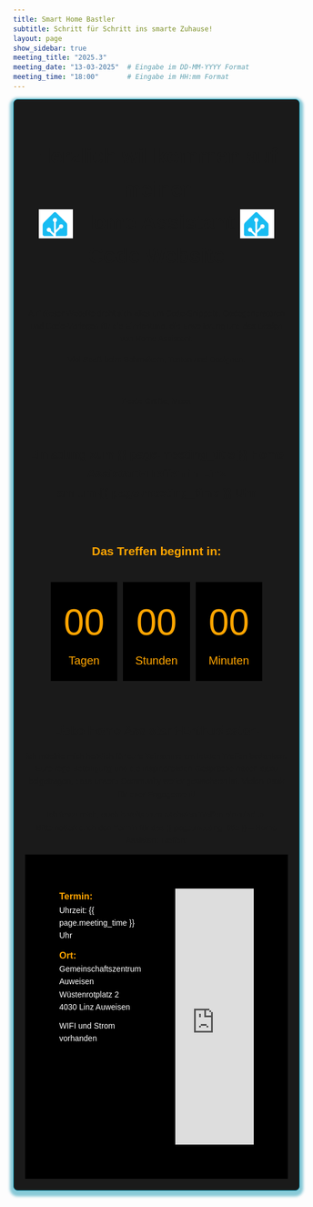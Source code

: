 ```yaml
---
title: Smart Home Bastler
subtitle: Schritt für Schritt ins smarte Zuhause!
layout: page
show_sidebar: true
meeting_title: "2025.3"
meeting_date: "13-03-2025"  # Eingabe im DD-MM-YYYY Format
meeting_time: "18:00"       # Eingabe im HH:mm Format
---
```

<div class="page-content">
<h1 style="text-align: center; line-height: 1.6; font-size: 2.6em;">
    Herzlich willkommen auf meiner<br>
    <span style="white-space: nowrap;">
        <img src="/img/logos/ha-logo.png" alt="Home Assistant Logo" style="width: 60px; height: auto; vertical-align: middle;"> 
        Home Assistant 
        <img src="/img/logos/ha-logo.png" alt="Home Assistant Logo" style="width: 60px; height: auto; vertical-align: middle;">
    </span>
    <br>
    Code Website
</h1>
<br>
<p style="text-align: center;">
    Auf dieser Website dreht sich alles um Code-Snippets, Codegeneratoren und Code-Vorlagen für die Einrichtung, die Erweiterung und das Design von Home Assistant.<br>
</p>
<p style="text-align: center;">
    Viel Spaß beim Schmökern, Testen und Designen.
</p>
<br>
<p style="text-align: center;">
    Beste Grüße, Maxx
</p>
<br>
<div style="margin: 20px 0;">
    <h2 style="text-align: center;">Einladung zum {{ page.meeting_title }} Home Assistant-Treffen in Linz<br>
    am <span id="meetingDay" style="margin: 0;"></span> um {{ page.meeting_time }} Uhr</h2>
</div>

<div id="countdown-container" style="text-align: center; padding: 20px;">
    <h2 id="countdown-title" style="color: orange; font-family: 'Keania One', sans-serif;">Das Treffen beginnt in:</h2>
    <div style="display: flex; justify-content: center; align-items: center; padding: 20px;" id="countdown-fields">
        <div id="days-container" style="flex: 1; background-color: black; padding: 20px; margin: 0 5px; text-align: center; color: orange; font-family: 'Keania One', sans-serif;">
            <div id="days" style="font-size: 64px;">00</div>
            <div style="font-size: 20px;">Tagen</div>
        </div>
        <div id="hours-container" style="flex: 1; background-color: black; padding: 20px; margin: 0 5px; text-align: center; color: orange; font-family: 'Keania One', sans-serif;">
            <div id="hours" style="font-size: 64px;">00</div>
            <div style="font-size: 20px;">Stunden</div>
        </div>
        <div id="minutes-container" style="flex: 1; background-color: black; padding: 20px; margin: 0 5px; text-align: center; color: orange; font-family: 'Keania One', sans-serif;">
            <div id="minutes" style="font-size: 64px;">00</div>
            <div style="font-size: 20px;">Minuten</div>
        </div>
    </div>
</div>


<h2 style="text-align: center;">Liebe Home Assistant-Enthusiasten,</h2>
<p style="text-align: center;">
    ich möchte mich herzlich für eure Teilnahme am letzten Treffen bedanken. Eure rege Beteiligung und die inspirierenden Gespräche haben dazu beigetragen, dass unsere Community weiter gewachsen ist. Vielen Dank für euer Engagement!
</p>
<p style="text-align: center;">
    Ich freue mich, euch bereits zum nächsten Treffen einzuladen.<br> 
    Bitte notiert euch den Termin für das {{ page.meeting_title }} – Home Assistant Treffen:
</p>
<div style="background-color: black; padding: 20px;">
    <div style="display: flex; padding: 20px; margin: 0;">
        <div style="flex: 1; color: white; padding: 20px; margin-right: 20px;">
            <h3 style="margin: 0; color: orange;">Termin:</h3>
            <p id="meetingDayDetails" style="margin: 0;"></p>
            <p style="margin: 0;">Uhrzeit: {{ page.meeting_time }} Uhr</p>            
            <h3 style="margin: 10px 0 0; color: orange;">Ort:</h3>
            <p style="margin: 0;">Gemeinschaftszentrum Auweisen</p>
            <p style="margin: 0;">Wüstenrotplatz 2</p>
            <p style="margin: 0;">4030 Linz Auweisen</p>            
            <p style="margin: 10px 0 0;">WIFI und Strom vorhanden</p>
        </div>
        <div style="flex: 2; padding: 20px;">
            <div class="mapouter">
                <div class="gmap_canvas">
                    <iframe class="gmap_iframe" frameborder="0" scrolling="no" marginheight="0" marginwidth="0" src="https://maps.google.com/maps?width=600&amp;height=450&amp;hl=en&amp;q=4030%20Linz%20Wüstenrotplatz%203&amp;t=h&amp;z=17&amp;ie=UTF8&amp;iwloc=B&amp;output=embed"></iframe>
                </div>
                <style>
                    .mapouter {
                        position: relative;
                        text-align: right;
                        width: 100%; /* Volle Breite */
                        height: 450px; /* Feste Höhe */
                    }
                    .gmap_canvas {
                        overflow: hidden;
                        background: none!important;
                        width: 100%; /* Volle Breite */
                        height: 450px; /* Feste Höhe */
                    }
                    .gmap_iframe {
                        width: 100%!important; /* Volle Breite */
                        height: 450px!important; /* Feste Höhe */
                    }
                </style>
            </div>
        </div>
    </div>
</div>
</div>
<style>
    .page-content {
        max-width: 100%;
        margin: auto;
        padding: 20px;
        background-color: #1a1a1a;
        font-family: Arial, sans-serif;
        line-height: 1.6;
        border: 1px solid #1598b3;
        border-radius: 8px;
        box-shadow: 0 4px 4px 6px #1598b380;
    }
</style>

<script>
    function updateMeetingDate() {
        // Parse the meeting date in DD-MM-YYYY format
        var dateParts = "{{ page.meeting_date }}".split("-");
        var meetingDate = new Date(dateParts[2], dateParts[1] - 1, dateParts[0]);

        // Format the date in German
        var options = { weekday: 'long', year: 'numeric', month: 'long', day: 'numeric' };
        var meetingDayFormatted = meetingDate.toLocaleDateString('de-DE', options);

        // Update meetingDay placeholders
        document.getElementById("meetingDay").innerHTML = meetingDayFormatted;
        var detailsElement = document.getElementById("meetingDayDetails");
        if (detailsElement) {
            detailsElement.innerHTML = meetingDayFormatted;
        }
    }

    function startCountdown() {
        // Parse the meeting date in DD-MM-YYYY format
        var dateParts = "{{ page.meeting_date }}".split("-");
        var timeParts = "{{ page.meeting_time }}".split(":");
        var meetingDate = new Date(dateParts[2], dateParts[1] - 1, dateParts[0], timeParts[0], timeParts[1]);
        var countDownDate = meetingDate.getTime();

        // Update the countdown every 1 second
        var x = setInterval(function () {
            var now = new Date().getTime();
            var distance = countDownDate - now;

            var days = Math.floor(distance / (1000 * 60 * 60 * 24));
            var hours = Math.floor((distance % (1000 * 60 * 60 * 24)) / (1000 * 60 * 60));
            var minutes = Math.floor((distance % (1000 * 60 * 60)) / (1000 * 60));

            // Update fields dynamically
            if (distance > 0) {
                document.getElementById("countdown-title").innerHTML = "Das Treffen beginnt in:";
                document.getElementById("days-container").style.display = days > 0 ? "block" : "none";
                document.getElementById("hours-container").style.display = hours > 0 ? "block" : "none";
                document.getElementById("minutes-container").style.display = minutes > 0 ? "block" : "none";

                document.getElementById("days").innerHTML = days;
                document.getElementById("hours").innerHTML = hours;
                document.getElementById("minutes").innerHTML = minutes;
            } else {
                clearInterval(x);
                document.getElementById("countdown-title").innerHTML = "Wir basteln bereits an unserem Home Assistant.<br>Stoße dazu und bastle mit!";
                document.getElementById("countdown-fields").style.display = "none";
            }
        }, 1000);
    }

    // Ensure scripts run after DOM is fully loaded
    document.addEventListener("DOMContentLoaded", function () {
        updateMeetingDate();
        startCountdown();
    });
</script>

<link rel="preconnect" href="https://fonts.googleapis.com">
<link rel="preconnect" href="https://fonts.gstatic.com" crossorigin>
<link href="https://fonts.googleapis.com/css2?family=Gugi&family=Keania+One&family=Roboto:ital,wght@0,100;0,300;0,400;0,500;0,700;0,900;1,100;1,300;1,400;1,500;1,700;1,900&display=swap" rel="stylesheet">
